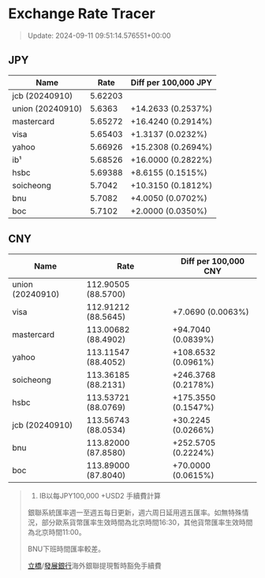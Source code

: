 # Exchange Rate Tracer

> Update: 2024-09-11 09:51:14.576551+00:00

## JPY

| Name             |    Rate | Diff per 100,000 JPY   |
|------------------|---------|------------------------|
| jcb (20240910)   | 5.62203 |                        |
| union (20240910) | 5.6363  | +14.2633 (0.2537%)     |
| mastercard       | 5.65272 | +16.4240 (0.2914%)     |
| visa             | 5.65403 | +1.3137 (0.0232%)      |
| yahoo            | 5.66926 | +15.2308 (0.2694%)     |
| ib¹              | 5.68526 | +16.0000 (0.2822%)     |
| hsbc             | 5.69388 | +8.6155 (0.1515%)      |
| soicheong        | 5.7042  | +10.3150 (0.1812%)     |
| bnu              | 5.7082  | +4.0050 (0.0702%)      |
| boc              | 5.7102  | +2.0000 (0.0350%)      |

## CNY

| Name             | Rate                | Diff per 100,000 CNY   |
|------------------|---------------------|------------------------|
| union (20240910) | 112.90505	(88.5700) |                        |
| visa             | 112.91212	(88.5645) | +7.0690 (0.0063%)      |
| mastercard       | 113.00682	(88.4902) | +94.7040 (0.0839%)     |
| yahoo            | 113.11547	(88.4052) | +108.6532 (0.0961%)    |
| soicheong        | 113.36185	(88.2131) | +246.3768 (0.2178%)    |
| hsbc             | 113.53721	(88.0769) | +175.3550 (0.1547%)    |
| jcb (20240910)   | 113.56743	(88.0534) | +30.2245 (0.0266%)     |
| bnu              | 113.82000	(87.8580) | +252.5705 (0.2224%)    |
| boc              | 113.89000	(87.8040) | +70.0000 (0.0615%)     |


> 1. IB以每JPY100,000 +USD2 手續費計算
>
> 銀聯系統匯率週一至週五每日更新，週六周日延用週五匯率。如無特殊情況，部分歐系貨幣匯率生效時間為北京時間16:30，其他貨幣匯率生效時間為北京時間11:00。
>
> BNU下班時間匯率較差。
>
> [立橋](https://www.wlbank.com.mo/uploads/ueditor/file/20181211/1544536513900230.pdf)/[發展銀行](https://www.mdb.com.mo/Service_Charges_20230728.pdf)海外銀聯提現暫時豁免手續費

